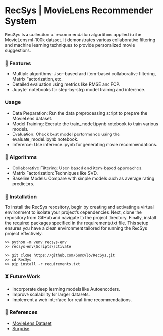 # RecSys | MovieLens Recommender System

RecSys is a collection of recommendation algorithms applied to the MovieLens ml-100k dataset. It demonstrates various collaborative filtering and machine learning techniques to provide personalized movie suggestions.


### :nut_and_bolt: Features
- Multiple algorithms: User-based and item-based collaborative filtering, Matrix Factorization, etc.
- Detailed evaluation using metrics like RMSE and FCP.
- Jupyter notebooks for step-by-step model training and inference.

### Usage
- Data Preparation: Run the data preprocessing script to prepare the MovieLens dataset.
- Model Training: Execute the train_model.ipynb notebook to train various models.
- Evaluation: Check best model performance using the evaluate_model.ipynb notebook.
- Inference: Use inference.ipynb for generating movie recommendations.

### :scroll: Algorithms
- Collaborative Filtering: User-based and item-based approaches.
- Matrix Factorization: Techniques like SVD.
- Baseline Models: Compare with simple models such as average rating predictors.

### :test_tube: Installation
To install the RecSys repository, begin by creating and activating a virtual environment to isolate your project’s dependencies. Next, clone the repository from GitHub and navigate to the project directory. Finally, install the required packages specified in the requirements.txt file. This setup ensures you have a clean environment tailored for running the RecSys project effectively.
```
>> python -m venv recsys-env
>> recsys-env\Scripts\activate
```
```
>> git clone https://github.com/6oncvlo/RecSys.git
>> cd RecSys
>> pip install -r requirements.txt
```

### :hourglass_flowing_sand: Future Work
- Incorporate deep learning models like Autoencoders.
- Improve scalability for larger datasets.
- Implement a web interface for real-time recommendations.

### :raising_hand: References
- [MovieLens Dataset](https://grouplens.org/datasets/movielens/)
- [Surprise](https://surprise.readthedocs.io/en/stable/)
